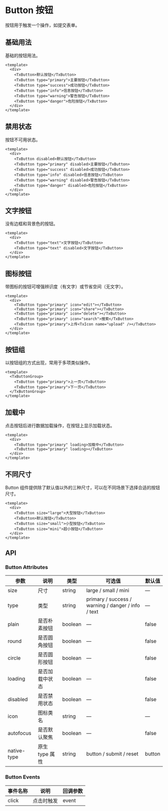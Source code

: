 # Button 按钮

按钮用于触发一个操作，如提交表单。

## 基础用法

基础的按钮用法。

```vue
<template>
  <div>
    <TxButton>默认按钮</TxButton>
    <TxButton type="primary">主要按钮</TxButton>
    <TxButton type="success">成功按钮</TxButton>
    <TxButton type="info">信息按钮</TxButton>
    <TxButton type="warning">警告按钮</TxButton>
    <TxButton type="danger">危险按钮</TxButton>
  </div>
</template>
```

## 禁用状态

按钮不可用状态。

```vue
<template>
  <div>
    <TxButton disabled>默认按钮</TxButton>
    <TxButton type="primary" disabled>主要按钮</TxButton>
    <TxButton type="success" disabled>成功按钮</TxButton>
    <TxButton type="info" disabled>信息按钮</TxButton>
    <TxButton type="warning" disabled>警告按钮</TxButton>
    <TxButton type="danger" disabled>危险按钮</TxButton>
  </div>
</template>
```

## 文字按钮

没有边框和背景色的按钮。

```vue
<template>
  <div>
    <TxButton type="text">文字按钮</TxButton>
    <TxButton type="text" disabled>文字按钮</TxButton>
  </div>
</template>
```

## 图标按钮

带图标的按钮可增强辨识度（有文字）或节省空间（无文字）。

```vue
<template>
  <div>
    <TxButton type="primary" icon="edit"></TxButton>
    <TxButton type="primary" icon="share"></TxButton>
    <TxButton type="primary" icon="delete"></TxButton>
    <TxButton type="primary" icon="search">搜索</TxButton>
    <TxButton type="primary">上传<TxIcon name="upload" /></TxButton>
  </div>
</template>
```

## 按钮组

以按钮组的方式出现，常用于多项类似操作。

```vue
<template>
  <TxButtonGroup>
    <TxButton type="primary">上一页</TxButton>
    <TxButton type="primary">下一页</TxButton>
  </TxButtonGroup>
</template>
```

## 加载中

点击按钮后进行数据加载操作，在按钮上显示加载状态。

```vue
<template>
  <div>
    <TxButton type="primary" loading>加载中</TxButton>
    <TxButton type="primary" loading></TxButton>
  </div>
</template>
```

## 不同尺寸

Button 组件提供除了默认值以外的三种尺寸，可以在不同场景下选择合适的按钮尺寸。

```vue
<template>
  <div>
    <TxButton size="large">大型按钮</TxButton>
    <TxButton>默认按钮</TxButton>
    <TxButton size="small">小型按钮</TxButton>
    <TxButton size="mini">超小按钮</TxButton>
  </div>
</template>
```

## API

### Button Attributes

| 参数 | 说明 | 类型 | 可选值 | 默认值 |
|------|------|------|--------|--------|
| size | 尺寸 | string | large / small / mini | — |
| type | 类型 | string | primary / success / warning / danger / info / text | — |
| plain | 是否朴素按钮 | boolean | — | false |
| round | 是否圆角按钮 | boolean | — | false |
| circle | 是否圆形按钮 | boolean | — | false |
| loading | 是否加载中状态 | boolean | — | false |
| disabled | 是否禁用状态 | boolean | — | false |
| icon | 图标类名 | string | — | — |
| autofocus | 是否默认聚焦 | boolean | — | false |
| native-type | 原生 type 属性 | string | button / submit / reset | button |

### Button Events

| 事件名称 | 说明 | 回调参数 |
|----------|------|----------|
| click | 点击时触发 | event |
